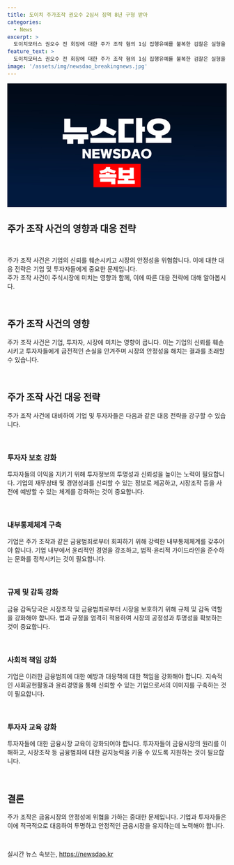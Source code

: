 ```yaml
---
title: 도이치 주가조작 권오수 2심서 징역 8년 구형 받아
categories:
  - News
excerpt: >
  도이치모터스 권오수 전 회장에 대한 주가 조작 혐의 1심 집행유예를 불복한 검찰은 실형을 요청했다. 권 전 회장은 주가조작 선수와 부티크 투자자문사 등과의 공모로 도이치모터스 주가를 높인 혐의로 기소돼 징역 2년, 집행유예 3년과 벌금을 선고받았다. 검찰은 권 전 회장과 다른 피고인들에게 더 높은 형량을 요청했으며, 방조 혐의의 전주에게도 징역 3년을 구형했다. 해당 사건은 여사 수사에 영향을 줄 것으로 보여 수사의 폭이 넓어질 것으로 예상된다.
feature_text: >
  도이치모터스 권오수 전 회장에 대한 주가 조작 혐의 1심 집행유예를 불복한 검찰은 실형을 요청했다. 권 전 회장은 주가조작 선수와 부티크 투자자문사 등과의 공모로 도이치모터스 주가를 높인 혐의로 기소돼 징역 2년, 집행유예 3년과 벌금을 선고받았다. 검찰은 권 전 회장과 다른 피고인들에게 더 높은 형량을 요청했으며, 방조 혐의의 전주에게도 징역 3년을 구형했다. 해당 사건은 여사 수사에 영향을 줄 것으로 보여 수사의 폭이 넓어질 것으로 예상된다.
image: '/assets/img/newsdao_breakingnews.jpg'
---
```


<p><img src="/assets/img/newsdao_breakingnews.jpg" alt="koreaapp 속보" /></p>

<h2 data-ke-size="size26">주가 조작 사건의 영향과 대응 전략</h2>

<p data-ke-size="size16">&nbsp;</p>

<p>주가 조작 사건은 기업의 신뢰를 훼손시키고 시장의 안정성을 위협합니다. 이에 대한 대응 전략은 기업 및 투자자들에게 중요한 문제입니다. </br> 주가 조작 사건이 주식시장에 미치는 영향과 함께, 이에 따른 대응 전략에 대해 알아봅시다.</p>

<p data-ke-size="size16">&nbsp;</p>

<h2 data-ke-size="size24">주가 조작 사건의 영향</h2>

<p data-ke-size="size16">주가 조작 사건은 기업, 투자자, 시장에 미치는 영향이 큽니다. 이는 기업의 신뢰를 훼손시키고 투자자들에게 금전적인 손실을 안겨주며 시장의 안정성을 해치는 결과를 초래할 수 있습니다.</p>

<p data-ke-size="size16">&nbsp;</p>

<h2 data-ke-size="size24">주가 조작 사건 대응 전략</h2>

<p data-ke-size="size16">주가 조작 사건에 대비하여 기업 및 투자자들은 다음과 같은 대응 전략을 강구할 수 있습니다.</p>

<p data-ke-size="size16">&nbsp;</p>

<h3 data-ke-size="size22">투자자 보호 강화</h3>

<p data-ke-size="size16">투자자들의 이익을 지키기 위해 투자정보의 투명성과 신뢰성을 높이는 노력이 필요합니다. 기업의 재무상태 및 경영성과를 신뢰할 수 있는 정보로 제공하고, 시장조작 등을 사전에 예방할 수 있는 체계를 강화하는 것이 중요합니다.</p>

<p data-ke-size="size16">&nbsp;</p>

<h3 data-ke-size="size22">내부통제체계 구축</h3>

<p data-ke-size="size16">기업은 주가 조작과 같은 금융범죄로부터 회피하기 위해 강력한 내부통제체계를 갖추어야 합니다. 기업 내부에서 윤리적인 경영을 강조하고, 법적·윤리적 가이드라인을 준수하는 문화를 정착시키는 것이 필요합니다.</p>

<p data-ke-size="size16">&nbsp;</p>

<h3 data-ke-size="size22">규제 및 감독 강화</h3>

<p data-ke-size="size16">금융 감독당국은 시장조작 및 금융범죄로부터 시장을 보호하기 위해 규제 및 감독 역할을 강화해야 합니다. 법과 규정을 엄격히 적용하여 시장의 공정성과 투명성을 확보하는 것이 중요합니다.</p>

<p data-ke-size="size16">&nbsp;</p>

<h3 data-ke-size="size22">사회적 책임 강화</h3>

<p data-ke-size="size16">기업은 이러한 금융범죄에 대한 예방과 대응책에 대한 책임을 강화해야 합니다. 지속적인 사회공헌활동과 윤리경영을 통해 신뢰할 수 있는 기업으로서의 이미지를 구축하는 것이 필요합니다.</p>

<p data-ke-size="size16">&nbsp;</p>

<h3 data-ke-size="size22">투자자 교육 강화</h3>

<p data-ke-size="size16">투자자들에 대한 금융시장 교육이 강화되어야 합니다. 투자자들이 금융시장의 원리를 이해하고, 시장조작 등 금융범죄에 대한 감지능력을 키울 수 있도록 지원하는 것이 필요합니다.</p>

<p data-ke-size="size16">&nbsp;</p>

<h2 data-ke-size="size24">결론</h2>

<p data-ke-size="size16">주가 조작은 금융시장의 안정성에 위협을 가하는 중대한 문제입니다. 기업과 투자자들은 이에 적극적으로 대응하여 투명하고 안정적인 금융시장을 유지하는데 노력해야 합니다.</p>

<p data-ke-size="size16">&nbsp;</p>
실시간 뉴스 속보는, <a href="https://newsdao.kr" rel="dofollow">https://newsdao.kr</a>


